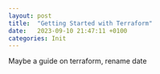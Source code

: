 ```yaml
---
layout: post
title:  "Getting Started with Terraform"
date:   2023-09-10 21:47:11 +0100
categories: Init
---
```


Maybe a guide on terraform, rename date 